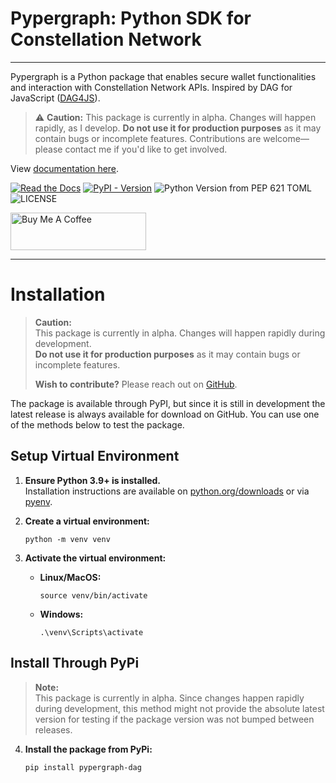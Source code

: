 # Pypergraph: Python SDK for Constellation Network
---

Pypergraph is a Python package that enables secure wallet functionalities and interaction with Constellation Network APIs. Inspired by DAG for JavaScript ([DAG4JS](https://github.com/StardustCollective/dag4.js)).

> ⚠️ **Caution:** This package is currently in alpha. Changes will happen rapidly, as I develop.
  **Do not use it for production purposes** as it may contain bugs or incomplete features. Contributions are welcome—please contact me if you'd like to get involved.

View [documentation here](https://pypergraph-dag.readthedocs.io).

[![Read the Docs](https://img.shields.io/readthedocs/pypergraph-dag)](https://pypergraph-dag.readthedocs.io)
[![PyPI - Version](https://img.shields.io/pypi/v/pypergraph-dag)](https://pypi.org/project/pypergraph-dag/)
![Python Version from PEP 621 TOML](https://img.shields.io/python/required-version-toml?tomlFilePath=https%3A%2F%2Fraw.githubusercontent.com%2Fbuzzgreyday%2Fpypergraph%2Frefs%2Fheads%2Fmaster%2Fpyproject.toml)
![LICENSE](https://img.shields.io/badge/license-MIT-blue.svg)

<a href="https://www.buymeacoffee.com/buzzgreyday" target="_blank"><img src="https://cdn.buymeacoffee.com/buttons/v2/default-yellow.png" alt="Buy Me A Coffee" style="height: 60px !important;width: 217px !important;" ></a>

---

# Installation

> **Caution:**  
> This package is currently in alpha. Changes will happen rapidly during development.  
> **Do not use it for production purposes** as it may contain bugs or incomplete features.  
>  
> **Wish to contribute?** Please reach out on [GitHub](https://github.com/buzzgreyday).

The package is available through PyPI, but since it is still in development the latest release is always available for download on GitHub. You can use one of the methods below to test the package.

## Setup Virtual Environment

1. **Ensure Python 3.9+ is installed.**  
   Installation instructions are available on [python.org/downloads](https://www.python.org/downloads/) or via [pyenv](https://github.com/pyenv/pyenv).

2. **Create a virtual environment:**

       python -m venv venv

3. **Activate the virtual environment:**

   - **Linux/MacOS:**

         source venv/bin/activate

   - **Windows:**

         .\venv\Scripts\activate

## Install Through PyPi

> **Note:**  
> This package is currently in alpha. Since changes happen rapidly during development, this method might not provide the absolute latest version for testing if the package version was not bumped between releases.

4. **Install the package from PyPi:**

       pip install pypergraph-dag
